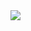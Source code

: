 <image src="https://encrypted-tbn0.gstatic.com/images?q=tbn:ANd9GcRJfWsUsxOy5MYBwEaA-ukT7Knb3p6GQTlGRDEVr1b8aifVmtHarznIvXhDjU91hhS_OJI&usqp=CAU">
